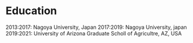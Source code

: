 # Education

2013:2017: Nagoya University, Japan
2017:2019: Nagoya University, japan
2019:2021: University of Arizona Graduate Scholl of Agricultre, AZ, USA
